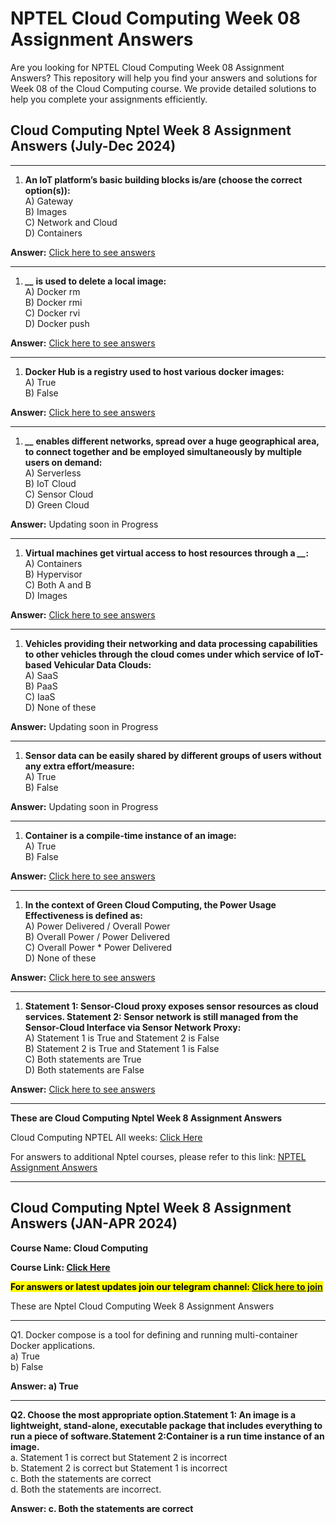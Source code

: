 # NPTEL Cloud Computing Week 08 Assignment Answers

Are you looking for NPTEL Cloud Computing Week 08 Assignment Answers? This repository will help you find your answers and solutions for Week 08 of the Cloud Computing course. We provide detailed solutions to help you complete your assignments efficiently.

## **Cloud Computing Nptel Week 8 Assignment Answers (July-Dec 2024)**

* * *

1. **An IoT platform’s basic building blocks is/are (choose the correct option(s)):**  
A) Gateway  
B) Images  
C) Network and Cloud  
D) Containers

**Answer:** [Click here to see answers](https://progiez.com/cloud-computing-nptel-week-8-assignment-answers)

* * *

1. ***\_\_* is used to delete a local image:**  
A) Docker rm  
B) Docker rmi  
C) Docker rvi  
D) Docker push

**Answer:** [Click here to see answers](https://progiez.com/cloud-computing-nptel-week-8-assignment-answers)

* * *

1. **Docker Hub is a registry used to host various docker images:**  
A) True  
B) False

**Answer:** [Click here to see answers](https://progiez.com/cloud-computing-nptel-week-8-assignment-answers)

* * *

1. ***\_\_* enables different networks, spread over a huge geographical area, to connect together and be employed simultaneously by multiple users on demand:**  
A) Serverless  
B) IoT Cloud  
C) Sensor Cloud  
D) Green Cloud

**Answer:** Updating soon in Progress

* * *

1. **Virtual machines get virtual access to host resources through a *\_\_*:**  
A) Containers  
B) Hypervisor  
C) Both A and B  
D) Images

**Answer:** [Click here to see answers](https://progiez.com/cloud-computing-nptel-week-8-assignment-answers)

* * *

1. **Vehicles providing their networking and data processing capabilities to other vehicles through the cloud comes under which service of IoT-based Vehicular Data Clouds:**  
A) SaaS  
B) PaaS  
C) IaaS  
D) None of these

**Answer:** Updating soon in Progress

* * *

1. **Sensor data can be easily shared by different groups of users without any extra effort/measure:**  
A) True  
B) False

**Answer:** Updating soon in Progress

* * *

1. **Container is a compile-time instance of an image:**  
A) True  
B) False

**Answer:** [Click here to see answers](https://progiez.com/cloud-computing-nptel-week-8-assignment-answers)

* * *

1. **In the context of Green Cloud Computing, the Power Usage Effectiveness is defined as:**  
A) Power Delivered / Overall Power  
B) Overall Power / Power Delivered  
C) Overall Power \* Power Delivered  
D) None of these

**Answer:** [Click here to see answers](https://progiez.com/cloud-computing-nptel-week-8-assignment-answers)

* * *

1. **Statement 1: Sensor-Cloud proxy exposes sensor resources as cloud services. Statement 2: Sensor network is still managed from the Sensor-Cloud Interface via Sensor Network Proxy:**  
A) Statement 1 is True and Statement 2 is False  
B) Statement 2 is True and Statement 1 is False  
C) Both statements are True  
D) Both statements are False

**Answer:** [Click here to see answers](https://progiez.com/cloud-computing-nptel-week-8-assignment-answers)

* * *

**These are Cloud Computing Nptel Week 8 Assignment Answers**

Cloud Computing NPTEL All weeks: [Click Here](https://progiez.com/nptel-assignment-answers/python-for-data-science)

For answers to additional Nptel courses, please refer to this link: [NPTEL Assignment Answers](https://progiez.com/nptel-assignment-answers)

* * *

## **Cloud Computing Nptel Week 8 Assignment Answers (JAN-APR 2024)**

**Course Name: Cloud Computing**

**Course Link: [Click Here](https://onlinecourses.nptel.ac.in/noc24_cs17/preview)**

**<mark>For answers or latest updates join our telegram channel: <a href="https://telegram.me/nptel_assignments" target="_blank" rel="noreferrer noopener">Click here to join</a></mark>**

These are Nptel Cloud Computing Week 8 Assignment Answers

* * *

Q1. Docker compose is a tool for defining and running multi-container Docker applications.  
a) True  
b) False

**Answer: a) True**

* * *

**Q2. Choose the most appropriate option.Statement 1: An image is a lightweight, stand-alone, executable package that includes everything to run a piece of software.Statement 2:Container is a run time instance of an image.**  
a. Statement 1 is correct but Statement 2 is incorrect  
b. Statement 2 is correct but Statement 1 is incorrect  
c. Both the statements are correct  
d. Both the statements are incorrect.

**Answer: c. Both the statements are correct**

